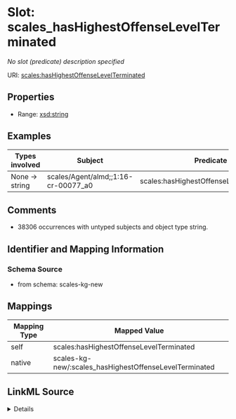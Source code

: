 

# Slot: scales_hasHighestOffenseLevelTerminated


_No slot (predicate) description specified_





URI: [scales:hasHighestOffenseLevelTerminated](http://schemas.scales-okn.org/rdf/scales#hasHighestOffenseLevelTerminated)



<!-- no inheritance hierarchy -->








## Properties

* Range: [xsd:string](http://www.w3.org/2001/XMLSchema#string)






## Examples

| Types involved | Subject | Predicate | Object |
| --- | --- | --- | --- |
| None → string | scales/Agent/almd;;1:16-cr-00077_a0 | scales:hasHighestOffenseLevelTerminated | Misdemeanor |


## Comments

* 38306 occurrences with untyped subjects and object type string.

## Identifier and Mapping Information







### Schema Source


* from schema: scales-kg-new




## Mappings

| Mapping Type | Mapped Value |
| ---  | ---  |
| self | scales:hasHighestOffenseLevelTerminated |
| native | scales-kg-new/:scales_hasHighestOffenseLevelTerminated |




## LinkML Source

<details>

```yaml
name: scales_hasHighestOffenseLevelTerminated
description: No slot (predicate) description specified
comments:
- 38306 occurrences with untyped subjects and object type string.
examples:
- description: None → string
  object:
    example_object: Misdemeanor
    example_object_type: string
    example_predicate: scales:hasHighestOffenseLevelTerminated
    example_subject: scales/Agent/almd;;1:16-cr-00077_a0
    example_subject_type: None
from_schema: scales-kg-new
rank: 1000
slot_uri: scales:hasHighestOffenseLevelTerminated
alias: scales_hasHighestOffenseLevelTerminated
range: string

```
</details>
